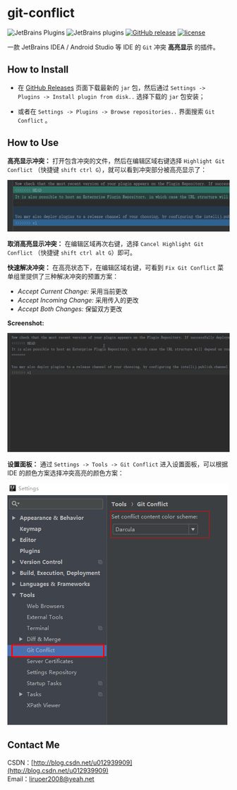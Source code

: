 # git-conflict


![JetBrains Plugins](https://img.shields.io/jetbrains/plugin/v/10656-git-conflict.svg)
![JetBrains plugins](https://img.shields.io/jetbrains/plugin/d/10656-git-conflict.svg)
[![GitHub release](https://img.shields.io/github/release/liying2008/git-conflict.svg)](https://github.com/liying2008/git-conflict/releases)
[![license](https://img.shields.io/github/license/liying2008/git-conflict.svg)](https://github.com/liying2008/git-conflict/blob/master/LICENSE)

一款 JetBrains IDEA / Android Studio 等 IDE 的 `Git` 冲突 **高亮显示** 的插件。

## How to Install

- 在 [GitHub Releases](https://github.com/liying2008/git-conflict/releases) 页面下载最新的 `jar` 包，然后通过 `Settings -> Plugins -> Install plugin from disk..` 选择下载的 `jar` 包安装；

- 或者在 `Settings -> Plugins -> Browse repositories..` 界面搜索 `Git Conflict` 。

## How to Use

**高亮显示冲突：** 打开包含冲突的文件，然后在编辑区域右键选择 `Highlight Git Conflict` （快捷键 `shift ctrl G`），就可以看到冲突部分被高亮显示了：

![highlight-git-conflict](example/highlight-git-conflict.png)

**取消高亮显示冲突：** 在编辑区域再次右键，选择 `Cancel Highlight Git Conflict` （快捷键 `shift ctrl alt G`）即可。

**快速解决冲突：** 在高亮状态下，在编辑区域右键，可看到 `Fix Git Conflict` 菜单组里提供了三种解决冲突的预置方案：
- *Accept Current Change:*  采用当前更改
- *Accept Incoming Change:*  采用传入的更改
- *Accept Both Changes:*  保留双方更改

**Screenshot:**

![fix-git-conflict](example/fix-git-conflict.gif)

**设置面板：** 通过 `Settings -> Tools -> Git Conflict` 进入设置面板，可以根据 IDE 的颜色方案选择冲突高亮的颜色方案：

![settings-panel](example/settings-panel.png)

## Contact Me

CSDN：[http://blog.csdn.net/u012939909](http://blog.csdn.net/u012939909)    
Email：[liruoer2008@yeah.net](mailto:liruoer2008@yeah.net)  
